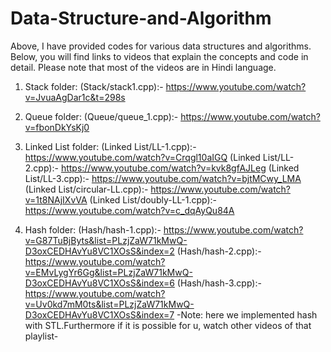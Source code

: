 # Data-Structure-and-Algorithm
Above, I have provided codes for various data structures and algorithms. Below, you will find links to videos that explain the concepts and code in detail. Please note that most of the videos are in Hindi language.

1. Stack folder:
   (Stack/stack1.cpp):- https://www.youtube.com/watch?v=JvuaAgDar1c&t=298s
   
2. Queue folder:
   (Queue/queue_1.cpp):- https://www.youtube.com/watch?v=fbonDkYsKj0

3. Linked List folder:
   (Linked List/LL-1.cpp):- https://www.youtube.com/watch?v=Crqgl10aIGQ
   (Linked List/LL-2.cpp):- https://www.youtube.com/watch?v=kvk8gfAJLeg
   (Linked List/LL-3.cpp):- https://www.youtube.com/watch?v=bjtMCwy_LMA
   (Linked List/circular-LL.cpp):- https://www.youtube.com/watch?v=1t8NAjIXvVA
   (Linked List/doubly-LL-1.cpp):- https://www.youtube.com/watch?v=c_dqAyQu84A

4. Hash folder:
   (Hash/hash-1.cpp):- https://www.youtube.com/watch?v=G87TuBjByts&list=PLzjZaW71kMwQ-D3oxCEDHAvYu8VC1XOsS&index=2
   (Hash/hash-2.cpp):- https://www.youtube.com/watch?v=EMvLygYr6Gg&list=PLzjZaW71kMwQ-D3oxCEDHAvYu8VC1XOsS&index=6
   (Hash/hash-3.cpp):- https://www.youtube.com/watch?v=Uv0kd7mM0ts&list=PLzjZaW71kMwQ-D3oxCEDHAvYu8VC1XOsS&index=7
     -Note: here we implemented hash with STL.Furthermore if it is possible for u, watch other videos of that playlist-
   
